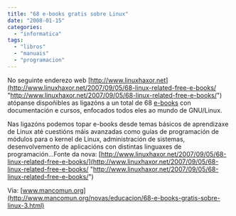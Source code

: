 ```yaml
---
title: "68 e-books gratis sobre Linux"
date: "2008-01-15"
categories: 
  - "informatica"
tags: 
  - "libros"
  - "manuais"
  - "programacion"
---
```


No seguinte enderezo web [http://www.linuxhaxor.net](http://www.linuxhaxor.net/2007/09/05/68-linux-related-free-e-books/ "http://www.linuxhaxor.net/2007/09/05/68-linux-related-free-e-books/") atópanse dispoñibles as ligazóns a un total de 68 [e-books](http://www.opentrad.org/tradurl.php?marcar=&direccion=es-gl&inurl=http%3A%2F%2Fes.wikipedia.org%2Fwiki%2FE-book "http://www.opentrad.org/tradurl.php?marcar=&direccion=es-gl&inurl=http%3A%2F%2Fes.wikipedia.org%2Fwiki%2FE-book") con documentación e cursos, enfocados todos eles ao mundo de GNU/Linux.

Nas ligazóns podemos topar e-books desde temas básicos de aprendizaxe de Linux até cuestións máis avanzadas como guías de programación de módulos para o kernel de Linux, administración de sistemas, desenvolvemento de aplicacións con distintas linguaxes de programación...Fonte da nova: [http://www.linuxhaxor.net/2007/09/05/68-linux-related-free-e-books/](http://www.linuxhaxor.net/2007/09/05/68-linux-related-free-e-books/ "http://www.linuxhaxor.net/2007/09/05/68-linux-related-free-e-books/")

Via: [www.mancomun.org](http://www.mancomun.org/novas/educacion/68-e-books-gratis-sobre-linux-3.html)
